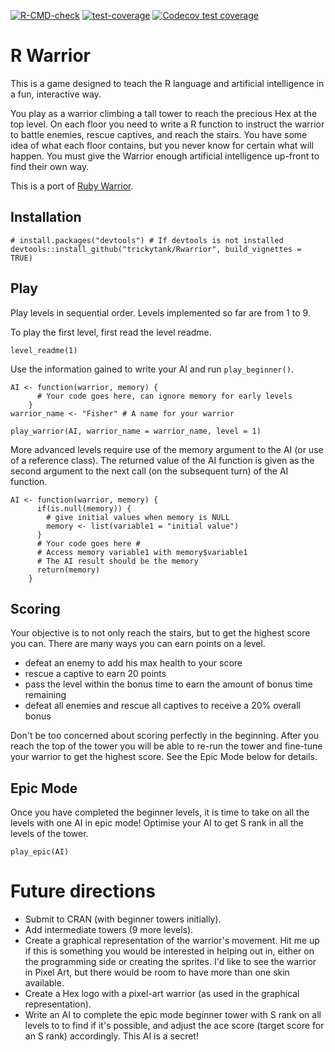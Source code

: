 <!-- badges: start -->

[![R-CMD-check](https://github.com/trickytank/Rwarrior/actions/workflows/check-standard.yaml/badge.svg)](https://github.com/trickytank/Rwarrior/actions/workflows/check-standard.yaml)
[![test-coverage](https://github.com/trickytank/Rwarrior/actions/workflows/test-coverage.yaml/badge.svg)](https://github.com/trickytank/Rwarrior/actions/workflows/test-coverage.yaml)
[![Codecov test coverage](https://codecov.io/gh/trickytank/Rwarrior/branch/master/graph/badge.svg)](https://app.codecov.io/gh/trickytank/Rwarrior?branch=master)

<!-- badges: end -->

# R Warrior

This is a game designed to teach the R language and artificial intelligence in a fun, interactive way.

You play as a warrior climbing a tall tower to reach the precious Hex at the top level.
On each floor you need to write a R function to instruct the warrior to battle enemies, rescue captives, and reach the stairs. 
You have some idea of what each floor contains, but you never know for certain what will happen. 
You must give the Warrior enough artificial intelligence up-front to find their own way.

This is a port of [Ruby Warrior](https://github.com/ryanb/ruby-warrior).

## Installation

```
# install.packages("devtools") # If devtools is not installed
devtools::install_github("trickytank/Rwarrior", build_vignettes = TRUE)
```

## Play

Play levels in sequential order. 
Levels implemented so far are from 1 to 9.

To play the first level, first read the level readme. 

```
level_readme(1)
```

Use the information gained to write your AI and run `play_beginner()`.

```
AI <- function(warrior, memory) {
      # Your code goes here, can ignore memory for early levels
    }
warrior_name <- "Fisher" # A name for your warrior
    
play_warrior(AI, warrior_name = warrior_name, level = 1)
```

More advanced levels require use of the memory argument to the AI (or use of a reference class). 
The returned value of the AI function is given as the second argument to the next call (on the subsequent turn) of the AI function. 

```
AI <- function(warrior, memory) {
      if(is.null(memory)) {
        # give initial values when memory is NULL
        memory <- list(variable1 = "initial value") 
      }
      # Your code goes here #
      # Access memory variable1 with memory$variable1
      # The AI result should be the memory
      return(memory)
    }
```

## Scoring

Your objective is to not only reach the stairs, but to get the highest score you can. 
There are many ways you can earn points on a level.

* defeat an enemy to add his max health to your score
* rescue a captive to earn 20 points
* pass the level within the bonus time to earn the amount of bonus time remaining
* defeat all enemies and rescue all captives to receive a 20% overall bonus

Don't be too concerned about scoring perfectly in the beginning. 
After you reach the top of the tower you will be able to re-run the tower and fine-tune your warrior to get the highest score. 
See the Epic Mode below for details.

## Epic Mode 

Once you have completed the beginner levels, it is time to take on all the levels with 
one AI in epic mode! 
Optimise your AI to get S rank in all the levels of the tower.

```
play_epic(AI)
```

# Future directions

*   Submit to CRAN (with beginner towers initially).
*   Add intermediate towers (9 more levels).
*   Create a graphical representation of the warrior's movement. Hit me up if this is something you would be interested in helping out in, either on the programming side or creating the sprites. I'd like to see the warrior in Pixel Art, but there would be room to have more than one skin available.
*   Create a Hex logo with a pixel-art warrior (as used in the graphical representation).
*   Write an AI to complete the epic mode beginner tower with S rank on all levels to to find if it's possible, and adjust the ace score (target score for an S rank) accordingly. This AI is a secret!
